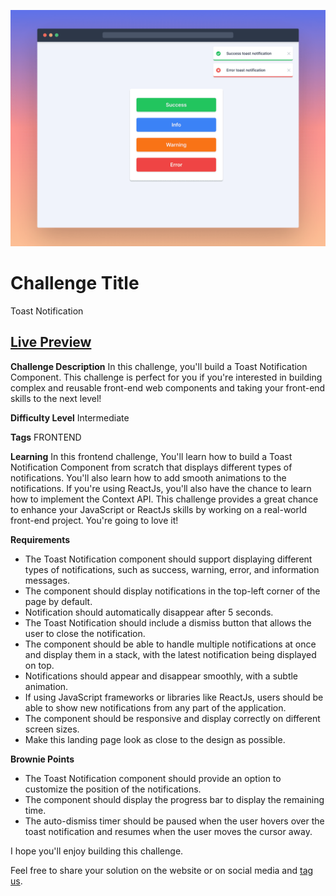 ![Toast Notification Component](./src/assets/desktop-cover.png)

# **Challenge Title**
Toast Notification

## [Live Preview](https://toast-notification-frontendpro.netlify.app/)

**Challenge Description**
In this challenge, you'll build a Toast Notification Component. This challenge is perfect for you if you're interested in building complex and reusable front-end web components and taking your front-end skills to the next level!

**Difficulty Level**
Intermediate

**Tags**
FRONTEND

**Learning**
In this frontend challenge, You'll learn how to build a Toast Notification Component from scratch that displays different types of notifications. You'll also learn how to add smooth animations to the notifications. If you're using ReactJs, you'll also have the chance to learn how to implement the Context API. This challenge provides a great chance to enhance your JavaScript or ReactJs skills by working on a real-world front-end project. You're going to love it!

**Requirements**

- The Toast Notification component should support displaying different types of notifications, such as success, warning, error, and information messages.
- The component should display notifications in the top-left corner of the page by default.
- Notification should automatically disappear after 5 seconds.
- The Toast Notification should include a dismiss button that allows the user to close the notification.
- The component should be able to handle multiple notifications at once and display them in a stack, with the latest notification being displayed on top.
- Notifications should appear and disappear smoothly, with a subtle animation.
- If using JavaScript frameworks or libraries like ReactJs, users should be able to show new notifications from any part of the application.
- The component should be responsive and display correctly on different screen sizes.
- Make this landing page look as close to the design as possible.

**Brownie Points**

- The Toast Notification component should provide an option to customize the position of the notifications.
- The component should display the progress bar to display the remaining time.
- The auto-dismiss timer should be paused when the user hovers over the toast notification and resumes when the user moves the cursor away.

I hope you'll enjoy building this challenge.

Feel free to share your solution on the website or on social media and [tag us](https://twitter.com/FrontendProHQ).
